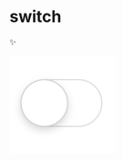 # switch
✨

<img width="186" alt="img" src="https://raw.githubusercontent.com/stylekit/img/master/switch8crop20fps.gif">  
